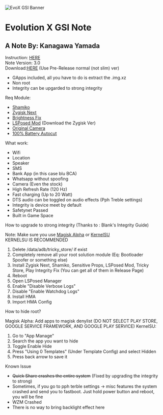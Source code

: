 ![EvoX GSI Banner](https://github.com/user-attachments/assets/f7a92be6-fc95-4732-8a42-a9bf61e79dbb)

# Evolution X GSI Note
## A Note By: Kanagawa Yamada

Instruction: [HERE](https://t.me/KanagawaLabAnnouncement/91) <br />
Note Version: 3.0 <br />
Download:[HERE](https://github.com/mytja/treble_evo/releases) (Use Pre-Release normal (not slim) ver) <br />

- GApps included, all you have to do is extract the .img.xz
- Non root
- Integrity can be upgarded to strong integrity

Req Module:
- [Shamiko](https://github.com/LSPosed/LSPosed.github.io/releases)
- [Zygisk Next](https://github.com/Dr-TSNG/ZygiskNext)
- [Brightness Fix](https://t.me/KanagawaLabAnnouncement/83)
- [LSPosed Mod](https://github.com/mywalkb/LSPosed_mod/releases) (Download the Zygisk Ver)
- [Original Camera](https://t.me/KanagawaLabAnnouncement/80)
- [100% Battery Autocut](https://t.me/KanagawaLabAnnouncement/74)

What work:
- Wifi
- Location
- Speaker
- SMS
- Bank App (in this case blu BCA)
- Whatsapp without spoofing
- Camera (Even the stock)
- High Refresh Rate (120 Hz)
- Fast charging (Up to 20 Watt)
- DTS audio can be toggled on audio effects (Pph Treble settings)
- Integrity is device meet by default
- Safetynet Passed
- Built in Game Space

How to upgrade to strong integrity (Thanks to : Blank's Integrity Guide)

Note: Make sure you use [Magisk Alpha](https://github.com/CoderTyn/Magisk-Alpha) or [KernelSU](https://github.com/tiann/KernelSU) <br />
KERNELSU IS RECOMMENDED 

1. Delete /data/adb/tricky_store/ if exist
2. Completely remove all your root solution module (Eq: Bootloader Spoofer or something else)
3. Install Zygisk Next, Shamiko, Sensitive Props, LSPosed Mod, Tricky Store, Play Integrity Fix (You can get all of them in Release Page)
4. Reboot
5. Open LSPosed Manager
6. Enable "Disable Verbose Logs"
7. Disable "Enable Watchdog Logs"
8. Install HMA
9. Import HMA Config

How to hide root?

Magisk Alpha: Add apps to magisk denylist (DO NOT SELECT PLAY STORE, GOOGLE SERVICE FRAMEWORK, AND GOOGLE PLAY SERVICE)
KernelSU: 
1. Go to "App Manage"
2. Search the app you want to hide
3. Toggle Enable Hide
4. Press "Using 0 Templates" (Under Template Config) and select Hidden
5. Press back arrow to save it

Known Issue
- ~~Quick Share crashes the entire system~~ (Fixed by upgrading the integrity to strong)
- Sometimes, if you go to pph terble settings -> misc features the system crashed and send you to fastboot. Just hold power button and reboot, you will be fine
- WZM Crashed
- There is no way to bring backlight effect here
